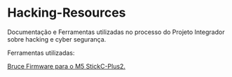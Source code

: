 # Hacking-Resources
Documentação e Ferramentas utilizadas no processo do Projeto Integrador sobre hacking e cyber segurança.

Ferramentas utilizadas:

<a href="https://bruce.computer/">Bruce Firmware para o M5 StickC-Plus2.</a>
